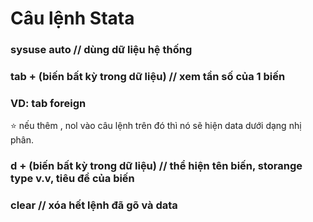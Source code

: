 # Câu lệnh Stata
### sysuse auto // dùng dữ liệu hệ thống 

### tab + (biến bất kỳ trong dữ liệu) // xem tần số của 1 biến
### VD: tab foreign
  ⭐ nếu thêm , nol vào câu lệnh trên đó thì nó sẽ hiện data dưới dạng nhị phân.

### d + (biến bất kỳ trong dữ liệu) // thể hiện tên biến, storange type v.v, tiêu đề của biến

### clear // xóa hết lệnh đã gõ và data
